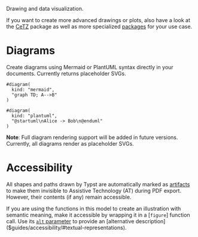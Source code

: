Drawing and data visualization.

If you want to create more advanced drawings or plots, also have a look at the
[CeTZ](https://github.com/johannes-wolf/cetz) package as well as more
specialized [packages]($universe) for your use case.

# Diagrams

Create diagrams using Mermaid or PlantUML syntax directly in your documents. Currently returns placeholder SVGs.

```example
#diagram(
  kind: "mermaid",
  "graph TD; A-->B"
)
```

```example
#diagram(
  kind: "plantuml",
  "@startuml\nAlice -> Bob\n@enduml"
)
```

**Note**: Full diagram rendering support will be added in future versions. Currently, all diagrams render as placeholder SVGs.

# Accessibility

All shapes and paths drawn by Typst are automatically marked as
[artifacts]($pdf.artifact) to make them invisible to Assistive Technology (AT)
during PDF export. However, their contents (if any) remain accessible.

If you are using the functions in this model to create an illustration with
semantic meaning, make it accessible by wrapping it in a [`figure`] function
call. Use its [`alt` parameter]($figure.alt) to provide an
[alternative description]($guides/accessibility/#textual-representations).
